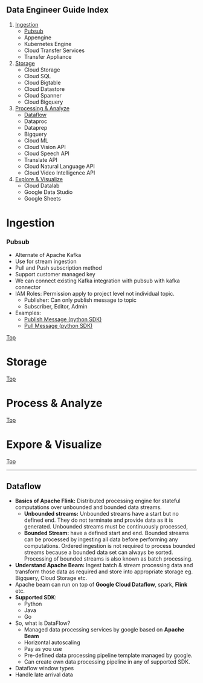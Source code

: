 ## Data&nbsp;Engineer&nbsp;Guide&nbsp;Index
1. [Ingestion](#Ingestion)
    - [Pubsub](#Pubsub)
    - Appengine
    - Kubernetes Engine
    - Cloud Transfer Services
    - Transfer Appliance
2. [Storage](#Storage)
    - Cloud Storage
    - Cloud SQL
    - Cloud Bigtable
    - Cloud Datastore
    - Cloud Spanner
    - Cloud Bigquery
3. [Processing&nbsp;&amp;&nbsp;Analyze](#Process&nbsp;&amp;&nbsp;Analyze)
    - [Dataflow](#Dataflow)
    - Dataproc
    - Dataprep
    - Bigquery
    - Cloud ML
    - Cloud Vision API
    - Cloud Speech API
    - Translate API
    - Cloud Natural Language API
    - Cloud Video Intelligence API
 4. [Explore&nbsp;&amp;&nbsp;Visualize]()
    - Cloud Datalab
    - Google Data Studio
    - Google Sheets

# Ingestion
### Pubsub
- Alternate of Apache Kafka
- Use for stream ingestion
- Pull and Push subscription method
- Support customer managed key
- We can connect existing Kafka integration with pubsub with kafka connector
- IAM Roles: Permission apply to project level not individual topic.
    - Publisher: Can only publish message to topic
    - Subscriber, Editor, Admin
- Examples:  
    - [Publish Message (python SDK)](examples/pubsub/publishMessage.py)
    - [Pull Message (python SDK)](examples/pubsub/pullMessage.py)
    
[Top](#Data&nbsp;Engineer&nbsp;Guide&nbsp;Index)

# Storage

[Top](#Data&nbsp;Engineer&nbsp;Guide&nbsp;Index)
# Process&nbsp;&amp;&nbsp;Analyze

[Top](#Data&nbsp;Engineer&nbsp;Guide&nbsp;Index)
# Expore&nbsp;&amp;&nbsp;Visualize

[Top](#Data&nbsp;Engineer&nbsp;Guide&nbsp;Index)
<hr/>

## Dataflow
- **Basics of Apache Flink:** Distributed processing engine for stateful computations over unbounded and bounded data streams.
  - **Unbounded streams:** Unbounded streams have a start but no defined end. They do not terminate and provide data as it is generated. Unbounded streams must be continuously processed,
  - **Bounded Stream:** have a defined start and end. Bounded streams can be processed by ingesting all data before performing any computations. Ordered ingestion is not required to process bounded streams because a bounded data set can always be sorted. Processing of bounded streams is also known as batch processing.
- **Understand Apache Beam:** Ingest batch & stream processing data and transform those data as required and store into appropriate storage eg. Bigquery, Cloud Storage etc.
 - Apache beam can run on top of **Google Cloud Dataflow**, spark, **Flink** etc.
 -  **Supported SDK**:
    * Python
    * Java
    * Go
- So, what is DataFlow? 
  - Managed data processing services by google based on **Apache Beam**
  - Horizontal autoscaling
  - Pay as you use
  - Pre-defined data processing pipeline template managed by google.
  - Can create own data processing pipeline in any of supported SDK.
- Dataflow window types
- Handle late arrival data
